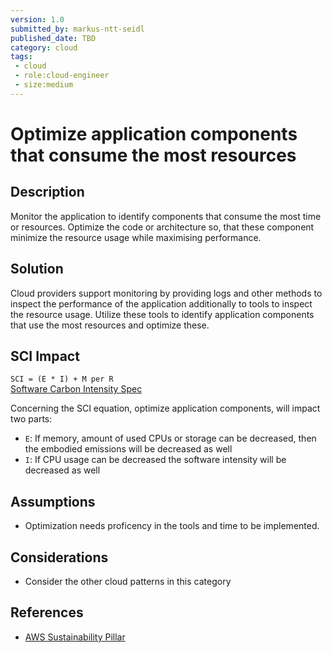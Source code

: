```yaml
---
version: 1.0
submitted_by: markus-ntt-seidl
published_date: TBD
category: cloud
tags: 
 - cloud
 - role:cloud-engineer
 - size:medium
---
```


# Optimize application components that consume the most resources

## Description

Monitor the application to identify components that consume the most time or resources. Optimize the code or architecture so, that these component minimize the resource usage while maximising performance.

## Solution

Cloud providers support monitoring by providing logs and other methods to inspect the performance of the application additionally to tools to inspect the resource usage. Utilize these tools to identify application components that use the most resources and optimize these.

## SCI Impact

`SCI = (E * I) + M per R`  
[Software Carbon Intensity Spec](https://grnsft.org/sci)

Concerning the SCI equation, optimize application components, will impact two parts:

- `E`: If memory, amount of used CPUs or storage can be decreased, then the embodied emissions will be decreased as well
- `I`: If CPU usage can be decreased the software intensity will be decreased as well

## Assumptions

- Optimization needs proficency in the tools and time to be implemented.

## Considerations

- Consider the other cloud patterns in this category

## References

- [AWS Sustainability Pillar](https://docs.aws.amazon.com/wellarchitected/latest/sustainability-pillar/sus_sus_software_a4.html)
